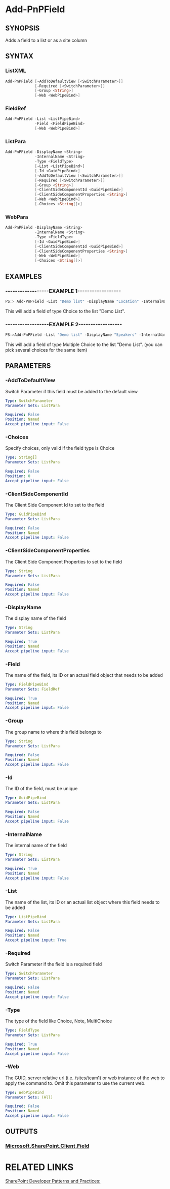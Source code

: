 # Add-PnPField

## SYNOPSIS
Adds a field to a list or as a site column

## SYNTAX 

### ListXML
```powershell
Add-PnPField [-AddToDefaultView [<SwitchParameter>]]
             [-Required [<SwitchParameter>]]
             [-Group <String>]
             [-Web <WebPipeBind>]
```


### FieldRef
```powershell
Add-PnPField -List <ListPipeBind>
             -Field <FieldPipeBind>
             [-Web <WebPipeBind>]
```


### ListPara
```powershell
Add-PnPField -DisplayName <String>
             -InternalName <String>
             -Type <FieldType>
             [-List <ListPipeBind>]
             [-Id <GuidPipeBind>]
             [-AddToDefaultView [<SwitchParameter>]]
             [-Required [<SwitchParameter>]]
             [-Group <String>]
             [-ClientSideComponentId <GuidPipeBind>]
             [-ClientSideComponentProperties <String>]
             [-Web <WebPipeBind>]
             [-Choices <String[]>]
```


### WebPara
```powershell
Add-PnPField -DisplayName <String>
             -InternalName <String>
             -Type <FieldType>
             [-Id <GuidPipeBind>]
             [-ClientSideComponentId <GuidPipeBind>]
             [-ClientSideComponentProperties <String>]
             [-Web <WebPipeBind>]
             [-Choices <String[]>]
```


## EXAMPLES

### ------------------EXAMPLE 1------------------
```powershell
PS:> Add-PnPField -List "Demo list" -DisplayName "Location" -InternalName "SPSLocation" -Type Choice -Group "Demo Group" -AddToDefaultView -Choices "Stockholm","Helsinki","Oslo"
```

This will add a field of type Choice to the list "Demo List".

### ------------------EXAMPLE 2------------------
```powershell
PS:>Add-PnPField -List "Demo list" -DisplayName "Speakers" -InternalName "SPSSpeakers" -Type MultiChoice -Group "Demo Group" -AddToDefaultView -Choices "Obiwan Kenobi","Darth Vader", "Anakin Skywalker"
```

This will add a field of type Multiple Choice to the list "Demo List". (you can pick several choices for the same item)

## PARAMETERS

### -AddToDefaultView
Switch Parameter if this field must be added to the default view

```yaml
Type: SwitchParameter
Parameter Sets: ListPara

Required: False
Position: Named
Accept pipeline input: False
```

### -Choices
Specify choices, only valid if the field type is Choice

```yaml
Type: String[]
Parameter Sets: ListPara

Required: False
Position: 0
Accept pipeline input: False
```

### -ClientSideComponentId
The Client Side Component Id to set to the field

```yaml
Type: GuidPipeBind
Parameter Sets: ListPara

Required: False
Position: Named
Accept pipeline input: False
```

### -ClientSideComponentProperties
The Client Side Component Properties to set to the field

```yaml
Type: String
Parameter Sets: ListPara

Required: False
Position: Named
Accept pipeline input: False
```

### -DisplayName
The display name of the field

```yaml
Type: String
Parameter Sets: ListPara

Required: True
Position: Named
Accept pipeline input: False
```

### -Field
The name of the field, its ID or an actual field object that needs to be added

```yaml
Type: FieldPipeBind
Parameter Sets: FieldRef

Required: True
Position: Named
Accept pipeline input: False
```

### -Group
The group name to where this field belongs to

```yaml
Type: String
Parameter Sets: ListPara

Required: False
Position: Named
Accept pipeline input: False
```

### -Id
The ID of the field, must be unique

```yaml
Type: GuidPipeBind
Parameter Sets: ListPara

Required: False
Position: Named
Accept pipeline input: False
```

### -InternalName
The internal name of the field

```yaml
Type: String
Parameter Sets: ListPara

Required: True
Position: Named
Accept pipeline input: False
```

### -List
The name of the list, its ID or an actual list object where this field needs to be added

```yaml
Type: ListPipeBind
Parameter Sets: ListPara

Required: False
Position: Named
Accept pipeline input: True
```

### -Required
Switch Parameter if the field is a required field

```yaml
Type: SwitchParameter
Parameter Sets: ListPara

Required: False
Position: Named
Accept pipeline input: False
```

### -Type
The type of the field like Choice, Note, MultiChoice

```yaml
Type: FieldType
Parameter Sets: ListPara

Required: True
Position: Named
Accept pipeline input: False
```

### -Web
The GUID, server relative url (i.e. /sites/team1) or web instance of the web to apply the command to. Omit this parameter to use the current web.

```yaml
Type: WebPipeBind
Parameter Sets: (All)

Required: False
Position: Named
Accept pipeline input: False
```

## OUTPUTS

### [Microsoft.SharePoint.Client.Field](https://msdn.microsoft.com/en-us/library/microsoft.sharepoint.client.field.aspx)

# RELATED LINKS

[SharePoint Developer Patterns and Practices:](http://aka.ms/sppnp)